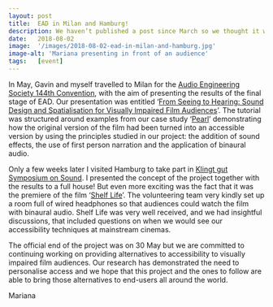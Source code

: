```yaml
---
layout: post
title:  EAD in Milan and Hamburg!
description: We haven’t published a post since March so we thought it was time we updated you on what we’ve been up to. 
date:   2018-08-02
image:  '/images/2018-08-02-ead-in-milan-and-hamburg.jpg'
image-alt: 'Mariana presenting in front of an audience'
tags:   [event]
---
```


In May, Gavin and myself travelled to Milan for the [Audio Engineering Society 144th Convention](https://www.aes.org/events/144/), with the aim of presenting the results of the final stage of EAD. Our presentation was entitled ‘[From Seeing to Hearing: Sound Design and Spatialisation for Visually Impaired Film Audiences](https://www.aes.org/events/144/tutorials/?ID=5928)’. The tutorial was structured around examples from our case study ‘[Pearl](http://enhancingaudiodescription.com/audio/stereo-vs-binaural/)’ demonstrating how the original version of the film had been turned into an accessible version by using the principles studied in our project: the addition of sound effects, the use of first person narration and the application of binaural audio.

Only a few weeks later I visited Hamburg to take part in [Klingt gut Symposium on Sound](http://www.klangsymposium.de/). I presented the concept of the project together with the results to a full house! But even more exciting was the fact that it was the premiere of the film ‘[Shelf Life](shelf-life)’.  The volunteering team very kindly set up a room full of wired headphones so that audiences could watch the film with binaural audio. Shelf Life was very well received, and we had insightful discussions, that included questions on when we would see our accessibility techniques at mainstream cinemas.

The official end of the project was on 30 May but we are committed to continuing working on providing alternatives to accessibility to visually impaired film audiences. Our research has demonstrated the need to personalise access and we hope that this project and the ones to follow are able to bring those alternatives to end-users all around the world.

Mariana
